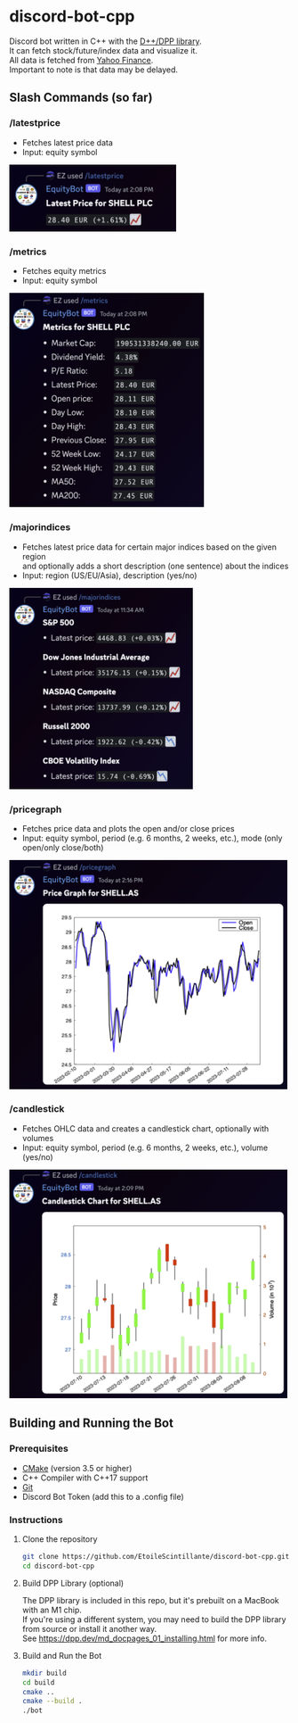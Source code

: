 # discord-bot-cpp
Discord bot written in C++ with the [D++/DPP library](https://github.com/brainboxdotcc/DPP).  
It can fetch stock/future/index data and visualize it.  
All data is fetched from [Yahoo Finance](https://finance.yahoo.com).   
Important to note is that data may be delayed.

## Slash Commands (so far)
### /latestprice  
  - Fetches latest price data
  - Input: equity symbol

<img src="docs/latestprice.png" alt="latest price example" width="300" height="auto" />

### /metrics  
  - Fetches equity metrics  
  - Input: equity symbol

<img src="docs/metrics.png" alt="metrics example" width="350" height="auto" />

### /majorindices
  - Fetches latest price data for certain major indices based on the given region  
    and optionally adds a short description (one sentence) about the indices  
  - Input: region (US/EU/Asia), description (yes/no)

<img src="docs/majorindices.png" alt="indices US example" width="330" height="auto" />

### /pricegraph 
  - Fetches price data and plots the open and/or close prices
  - Input: equity symbol, period (e.g. 6 months, 2 weeks, etc.), mode (only open/only close/both)

<img src="docs/pricegraph.png" alt="price graph example" width="500" height="auto" />

### /candlestick
  - Fetches OHLC data and creates a candlestick chart, optionally with volumes
  - Input: equity symbol, period (e.g. 6 months, 2 weeks, etc.), volume (yes/no)

<img src="docs/candlestick.png" alt="candlestick example" width="500" height="auto" />

## Building and Running the Bot

### Prerequisites

- [CMake](https://cmake.org) (version 3.5 or higher)
- C++ Compiler with C++17 support
- [Git](https://git-scm.com)
- Discord Bot Token (add this to a .config file)

### Instructions

1. Clone the repository

    ```bash
    git clone https://github.com/EtoileScintillante/discord-bot-cpp.git
    cd discord-bot-cpp
    ```

2. Build DPP Library (optional)

    The DPP library is included in this repo, but it's prebuilt on a MacBook with an M1 chip.  
   If you're using a different system, you may need to build the DPP library from source or install it another way.  
   See https://dpp.dev/md_docpages_01_installing.html for more info.

4. Build and Run the Bot

    ```bash
    mkdir build
    cd build
    cmake ..
    cmake --build .
    ./bot
    ```
